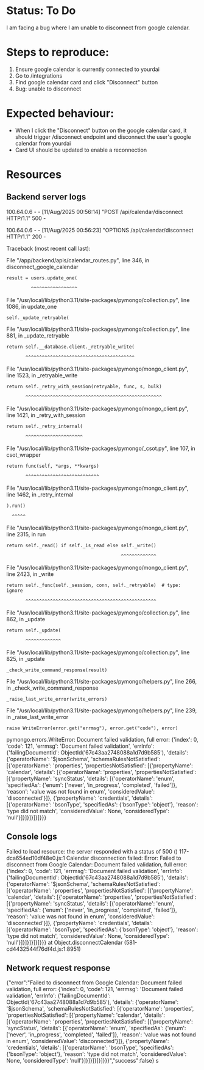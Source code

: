 # Status: To Do
I am facing a bug where I am unable to disconnect from google calendar.

# Steps to reproduce:
1. Ensure google calendar is currently connected to yourdai
2. Go to /integrations
3. Find google calendar card and click "Disconnect" button
4. Bug: unable to disconnect


# Expected behaviour:
- When I click the "Disconnect" button on the google calendar card, it should trigger /disconnect endpoint and disconnect the user's google calendar from yourdai
- Card UI should be updated to enable a reconnection

# Resources
## Backend server logs
100.64.0.6 - - [11/Aug/2025 00:56:14] "POST /api/calendar/disconnect HTTP/1.1" 500 -

100.64.0.6 - - [11/Aug/2025 00:56:23] "OPTIONS /api/calendar/disconnect HTTP/1.1" 200 -

Traceback (most recent call last):

  File "/app/backend/apis/calendar_routes.py", line 346, in disconnect_google_calendar

    result = users.update_one(

             ^^^^^^^^^^^^^^^^^

  File "/usr/local/lib/python3.11/site-packages/pymongo/collection.py", line 1086, in update_one

    self._update_retryable(

  File "/usr/local/lib/python3.11/site-packages/pymongo/collection.py", line 881, in _update_retryable

    return self.__database.client._retryable_write(

           ^^^^^^^^^^^^^^^^^^^^^^^^^^^^^^^^^^^^^^^^

  File "/usr/local/lib/python3.11/site-packages/pymongo/mongo_client.py", line 1523, in _retryable_write

    return self._retry_with_session(retryable, func, s, bulk)

           ^^^^^^^^^^^^^^^^^^^^^^^^^^^^^^^^^^^^^^^^^^^^^^^^^^

  File "/usr/local/lib/python3.11/site-packages/pymongo/mongo_client.py", line 1421, in _retry_with_session

    return self._retry_internal(

           ^^^^^^^^^^^^^^^^^^^^^

  File "/usr/local/lib/python3.11/site-packages/pymongo/_csot.py", line 107, in csot_wrapper

    return func(self, *args, **kwargs)

           ^^^^^^^^^^^^^^^^^^^^^^^^^^^

  File "/usr/local/lib/python3.11/site-packages/pymongo/mongo_client.py", line 1462, in _retry_internal

    ).run()

      ^^^^^

  File "/usr/local/lib/python3.11/site-packages/pymongo/mongo_client.py", line 2315, in run

    return self._read() if self._is_read else self._write()

                                              ^^^^^^^^^^^^^

  File "/usr/local/lib/python3.11/site-packages/pymongo/mongo_client.py", line 2423, in _write

    return self._func(self._session, conn, self._retryable)  # type: ignore

           ^^^^^^^^^^^^^^^^^^^^^^^^^^^^^^^^^^^^^^^^^^^^^^^^

  File "/usr/local/lib/python3.11/site-packages/pymongo/collection.py", line 862, in _update

    return self._update(

           ^^^^^^^^^^^^^

  File "/usr/local/lib/python3.11/site-packages/pymongo/collection.py", line 825, in _update

    _check_write_command_response(result)

  File "/usr/local/lib/python3.11/site-packages/pymongo/helpers.py", line 266, in _check_write_command_response

    _raise_last_write_error(write_errors)

  File "/usr/local/lib/python3.11/site-packages/pymongo/helpers.py", line 239, in _raise_last_write_error

    raise WriteError(error.get("errmsg"), error.get("code"), error)

pymongo.errors.WriteError: Document failed validation, full error: {'index': 0, 'code': 121, 'errmsg': 'Document failed validation', 'errInfo': {'failingDocumentId': ObjectId('67c43aa2748088a1d7d9b585'), 'details': {'operatorName': '$jsonSchema', 'schemaRulesNotSatisfied': [{'operatorName': 'properties', 'propertiesNotSatisfied': [{'propertyName': 'calendar', 'details': [{'operatorName': 'properties', 'propertiesNotSatisfied': [{'propertyName': 'syncStatus', 'details': [{'operatorName': 'enum', 'specifiedAs': {'enum': ['never', 'in_progress', 'completed', 'failed']}, 'reason': 'value was not found in enum', 'consideredValue': 'disconnected'}]}, {'propertyName': 'credentials', 'details': [{'operatorName': 'bsonType', 'specifiedAs': {'bsonType': 'object'}, 'reason': 'type did not match', 'consideredValue': None, 'consideredType': 'null'}]}]}]}]}]}}}

## Console logs
Failed to load resource: the server responded with a status of 500 ()
117-dca654ed10df48e0.js:1 Calendar disconnection failed: Error: Failed to disconnect from Google Calendar: Document failed validation, full error: {'index': 0, 'code': 121, 'errmsg': 'Document failed validation', 'errInfo': {'failingDocumentId': ObjectId('67c43aa2748088a1d7d9b585'), 'details': {'operatorName': '$jsonSchema', 'schemaRulesNotSatisfied': [{'operatorName': 'properties', 'propertiesNotSatisfied': [{'propertyName': 'calendar', 'details': [{'operatorName': 'properties', 'propertiesNotSatisfied': [{'propertyName': 'syncStatus', 'details': [{'operatorName': 'enum', 'specifiedAs': {'enum': ['never', 'in_progress', 'completed', 'failed']}, 'reason': 'value was not found in enum', 'consideredValue': 'disconnected'}]}, {'propertyName': 'credentials', 'details': [{'operatorName': 'bsonType', 'specifiedAs': {'bsonType': 'object'}, 'reason': 'type did not match', 'consideredValue': None, 'consideredType': 'null'}]}]}]}]}]}}}
    at Object.disconnectCalendar (581-cd4432544f76df4d.js:1:8951)

## Network request response
{"error":"Failed to disconnect from Google Calendar: Document failed validation, full error: {'index': 0, 'code': 121, 'errmsg': 'Document failed validation', 'errInfo': {'failingDocumentId': ObjectId('67c43aa2748088a1d7d9b585'), 'details': {'operatorName': '$jsonSchema', 'schemaRulesNotSatisfied': [{'operatorName': 'properties', 'propertiesNotSatisfied': [{'propertyName': 'calendar', 'details': [{'operatorName': 'properties', 'propertiesNotSatisfied': [{'propertyName': 'syncStatus', 'details': [{'operatorName': 'enum', 'specifiedAs': {'enum': ['never', 'in_progress', 'completed', 'failed']}, 'reason': 'value was not found in enum', 'consideredValue': 'disconnected'}]}, {'propertyName': 'credentials', 'details': [{'operatorName': 'bsonType', 'specifiedAs': {'bsonType': 'object'}, 'reason': 'type did not match', 'consideredValue': None, 'consideredType': 'null'}]}]}]}]}]}}}","success":false}
s